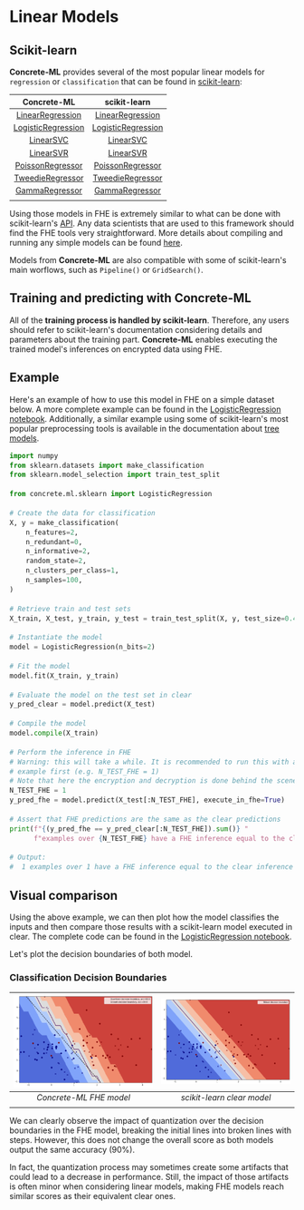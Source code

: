 # Linear Models

## Scikit-learn

**Concrete-ML** provides several of the most popular linear models for `regression` or `classification` that can be found in [scikit-learn](https://scikit-learn.org/stable/):

|                                                          Concrete-ML                                                          |                                                                         scikit-learn                                                                         |
| :---------------------------------------------------------------------------------------------------------------------------: | :----------------------------------------------------------------------------------------------------------------------------------------------------------: |
|  [LinearRegression](_apidoc/concrete.ml.sklearn.html?highlight=regression#concrete.ml.sklearn.linear_model.LinearRegression)  |    [LinearRegression](https://scikit-learn.org/stable/modules/generated/sklearn.linear_model.LinearRegression.html#sklearn.linear_model.LinearRegression)    |
| [LogisticRegression](_apidoc/concrete.ml.sklearn.html?highlight=logistic#concrete.ml.sklearn.linear_model.LogisticRegression) | [LogisticRegression](https://scikit-learn.org/stable/modules/generated/sklearn.linear_model.LogisticRegression.html#sklearn.linear_model.LogisticRegression) |
|                 [LinearSVC](_apidoc/concrete.ml.sklearn.html?highlight=svc#concrete.ml.sklearn.svm.LinearSVC)                 |                       [LinearSVC](https://scikit-learn.org/stable/modules/generated/sklearn.svm.LinearSVC.html#sklearn.svm.LinearSVC)                        |
|                 [LinearSVR](_apidoc/concrete.ml.sklearn.html?highlight=svc#concrete.ml.sklearn.svm.LinearSVR)                 |                       [LinearSVR](https://scikit-learn.org/stable/modules/generated/sklearn.svm.LinearSVR.html#sklearn.svm.LinearSVR)                        |
|                 [PoissonRegressor](_apidoc/concrete.ml.sklearn.html#concrete.ml.sklearn.glm.PoissonRegressor)                 |    [PoissonRegressor](https://scikit-learn.org/stable/modules/generated/sklearn.linear_model.PoissonRegressor.html#sklearn.linear_model.PoissonRegressor)    |
|                 [TweedieRegressor](_apidoc/concrete.ml.sklearn.html#concrete.ml.sklearn.glm.TweedieRegressor)                 |    [TweedieRegressor](https://scikit-learn.org/stable/modules/generated/sklearn.linear_model.TweedieRegressor.html#sklearn.linear_model.TweedieRegressor)    |
|                   [GammaRegressor](_apidoc/concrete.ml.sklearn.html#concrete.ml.sklearn.glm.GammaRegressor)                   |       [GammaRegressor](https://scikit-learn.org/stable/modules/generated/sklearn.linear_model.GammaRegressor.html#sklearn.linear_model.GammaRegressor)       |
|                                                                                                                               |                                                                                                                                                              |

Using those models in FHE is extremely similar to what can be done with scikit-learn's [API](https://scikit-learn.org/stable/modules/classes.html#module-sklearn.linear_model). Any data scientists that are used to this framework should find the FHE tools very straightforward. More details about compiling and running any simple models can be found [here](simple_compilation.md).

Models from **Concrete-ML** are also compatible with some of scikit-learn's main worflows, such as `Pipeline()` or `GridSearch()`.

## Training and predicting with Concrete-ML

All of the **training process is handled by scikit-learn**. Therefore, any users should refer to scikit-learn's documentation considering details and parameters about the training part. **Concrete-ML** enables executing the trained model's inferences on encrypted data using FHE.

## Example

Here's an example of how to use this model in FHE on a simple dataset below. A more complete example can be found in the [LogisticRegression notebook](advanced_examples.md). Additionally, a similar example using some of scikit-learn's most popular preprocessing tools is available in the documentation about [tree models](tree.md).

```python
import numpy
from sklearn.datasets import make_classification
from sklearn.model_selection import train_test_split

from concrete.ml.sklearn import LogisticRegression

# Create the data for classification
X, y = make_classification(
    n_features=2,
    n_redundant=0,
    n_informative=2,
    random_state=2,
    n_clusters_per_class=1,
    n_samples=100,
)

# Retrieve train and test sets
X_train, X_test, y_train, y_test = train_test_split(X, y, test_size=0.4, random_state=42)

# Instantiate the model
model = LogisticRegression(n_bits=2)

# Fit the model
model.fit(X_train, y_train)

# Evaluate the model on the test set in clear
y_pred_clear = model.predict(X_test)

# Compile the model
model.compile(X_train)

# Perform the inference in FHE
# Warning: this will take a while. It is recommended to run this with a very small batch of
# example first (e.g. N_TEST_FHE = 1)
# Note that here the encryption and decryption is done behind the scene.
N_TEST_FHE = 1
y_pred_fhe = model.predict(X_test[:N_TEST_FHE], execute_in_fhe=True)

# Assert that FHE predictions are the same as the clear predictions
print(f"{(y_pred_fhe == y_pred_clear[:N_TEST_FHE]).sum()} "
      f"examples over {N_TEST_FHE} have a FHE inference equal to the clear inference.")

# Output:
#  1 examples over 1 have a FHE inference equal to the clear inference
```

## Visual comparison

Using the above example, we can then plot how the model classifies the inputs and then compare those results with a scikit-learn model executed in clear.
The complete code can be found in the [LogisticRegression notebook](advanced_examples.md).

Let's plot the decision boundaries of both model.

### Classification Decision Boundaries

| ![Logistic Regression FHE](figures/logistic_regression_fhe.png) | ![Logistic Regression Clear](figures/logistic_regression_clear.png) |
| :-------------------------------------------------------------: | :-----------------------------------------------------------------: |
|                     *Concrete-ML FHE model*                     |                     *scikit-learn clear model*                      |
|                                                                 |                                                                     |

We can clearly observe the impact of quantization over the decision boundaries in the FHE model, breaking the initial lines into broken lines with steps. However, this does not change the overall score as both models output the same accuracy (90%).

In fact, the quantization process may sometimes create some artifacts that could lead to a decrease in performance. Still, the impact of those artifacts is often minor when considering linear models, making FHE models reach similar scores as their equivalent clear ones.
